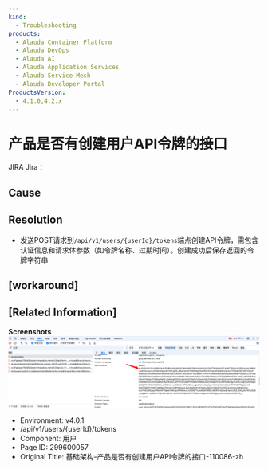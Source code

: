 ```yaml
---
kind:
  - Troubleshooting
products:
  - Alauda Container Platform
  - Alauda DevOps
  - Alauda AI
  - Alauda Application Services
  - Alauda Service Mesh
  - Alauda Developer Portal
ProductsVersion:
  - 4.1.0,4.2.x
---
```

<!-- A type of document that involves encountering a fault, diagnosing it, performing root cause analysis, and providing solutions. -->

# 产品是否有创建用户API令牌的接口

JIRA Jira：

## Cause

## Resolution
- 发送POST请求到`/api/v1/users/{userId}/tokens`端点创建API令牌，需包含认证信息和请求体参数（如令牌名称、过期时间）。创建成功后保存返回的令牌字符串

## [workaround]

## [Related Information]
**Screenshots**
![](assets/ji-chu-jia-gou-chan-pin-shi-fou-you-chuang-jian-yong-hu-apiling-pai-de-jie-kou-1/mceclip1_1749206187354_7g03c.png)
- Environment: v4.0.1
- /api/v1/users/{userId}/tokens
- Component: 用户
- Page ID: 299600057
- Original Title: 基础架构-产品是否有创建用户API令牌的接口-110086-zh
